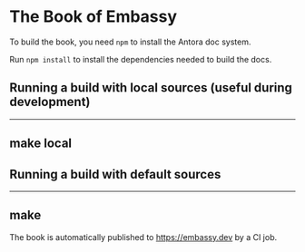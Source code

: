 # The Book of Embassy

To build the book, you need `npm` to install the Antora doc system. 

Run `npm install` to install the dependencies needed to build the docs.

## Running a build with local sources (useful during development)

---
make local
---

## Running a build with default sources

---
make
---

The book is automatically published to https://embassy.dev by a CI job.
